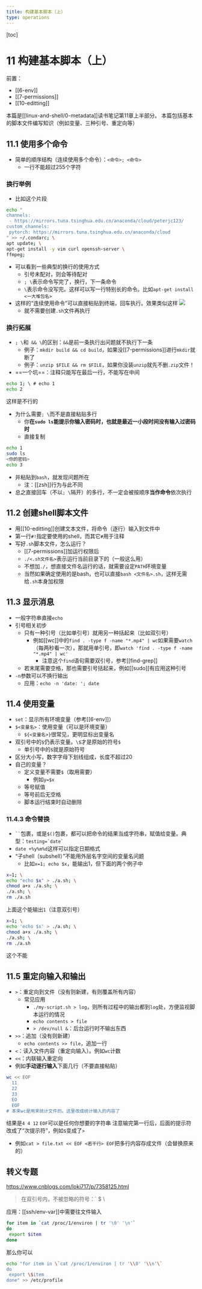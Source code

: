 ```yaml
---
title: 构建基本脚本（上）
type: operations
---
```


[toc]
# 11 构建基本脚本（上）
前置：
- [[6-env]]
- [[7-permissions]]
- [[10-editting]]

本篇是[[linux-and-shell/0-metadata]]读书笔记第11章上半部分。
本篇包括基本的脚本文件编写知识（例如变量、三种引号、重定向等）
## 11.1 使用多个命令
- 简单的顺序结构（连续使用多个命令）：`<命令>; <命令>`
  - 一行不能超过255个字符
### 换行举例
- 比如这个片段
```sh
echo "
channels:
 - https://mirrors.tuna.tsinghua.edu.cn/anaconda/cloud/peterjc123/
custom_channels:
 pytorch: https://mirrors.tuna.tsinghua.edu.cn/anaconda/cloud
" >> ~/.condarc; \
apt update; \
apt-get install -y vim curl openssh-server \
ffmpeg;
```
- 可以看到一些典型的换行的使用方式
  - 引号未配对，则会等待配对
  - `; \`表示命令写完了，换行，下一条命令
  - `\`表示命令没写完。这样可以写一行特别长的命令。比如`apt-get install <一大堆包名>`
- 这样的“连续使用命令”可以直接粘贴到终端，回车执行。效果类似这样
![](11/multiple-cmd.png)
  - 就不需要创建`.sh`文件再执行
### 换行拓展
- `; \`和` && \`的区别：`&&`是前一条执行出问题就不执行下一条
  - 例子：`mkdir build && cd build`，如果没[[7-permissions]]进行`mkdir`就断了
  - 例子：`unzip $FILE && rm $FILE`，如果你没装`unzip`就先不删`.zip`文件！
- ==一个坑==：注释只能写在最后一行，不能写在中间
```sh
echo 1; \ # echo 1
echo 2
```
这样是不行的
- 为什么需要`; \`而不是直接粘贴多行
  - 你**在`sudo ls`能提示你输入密码时，也就是最近一小段时间没有输入过密码时**
  - 直接复制

```bash
echo 1
sudo ls
<你的密码>
echo 3
```
- 并粘贴到`bash`，就发现问题所在
  - 注：[[zsh]]行为与此不同
- 总之直接回车（不以`; \`隔开）的多行，不一定会被按顺序**当作命令**依次执行
## 11.2 创建shell脚本文件
- 用[[10-editting]]创建文本文件，将命令（逐行）输入到文件中
- 第一行`#!`指定要使用的shell，而其它`#`用于注释
- 写好`.sh`脚本文件，怎么运行？
  - [[7-permissions]]加运行权限后
  - `./<.sh文件名>`表示运行当前目录下的（一般这么用）
  - 不想加`./`，想直接文件名运行的话，就需要设定`PATH`环境变量
  - 当然如果确定使用的是bash，也可以直接`bash <文件名>.sh`，这样无需给`.sh`本身加权限
## 11.3 显示消息
- 一般字符串直接`echo`
- 引号相关初步
  - 只有一种引号（比如单引号）就用另一种括起来（比如双引号）
    - 例如[[wc]]中的`find . -type f -name "*.mp4" | wc`如果需要`watch`（每两秒看一次），那就用单引号，即`watch 'find . -type f -name "*.mp4" | wc'`
      - 注意这个`find`语句需要双引号，参考[[find-grep]]
  - 若末尾需要空格，那也需要引号括起来，例如[[sudo]]有应用这种引号
- `-n`参数可以不换行输出
  - 应用：`echo -n 'date: '; date`
## 11.4 使用变量
- `set`：显示所有环境变量（参考[[6-env]]）
- `$<变量名>`：使用变量（可以是环境变量）
  - `${<变量名>}`很常见，更明显标出变量名
- 双引号中的`$`仍表示变量。`\$`才是原始的符号`$`
  - 单引号中的`$`就是原始符号
- 区分大小写，数字字母下划线组成，长度不超过20
- 自己的变量？
  - 定义变量不需要`$`（取用需要）
    - 例如`y=$x`
  - 等号赋值
  - 等号前后无空格
  - 脚本运行结束时自动删除
### 11.4.3 命令替换
- <code>&#96;&#96;</code>包裹，或是`$()`包裹，都可以把命令的结果当成字符串，赋值给变量。典型：<code>testing=&#96;date&#96;</code>
- `date +%y%m%d`这样可以指定日期格式
- “子shell（subshell）”不能用外层名字空间的变量名问题
  - 比如`x=1; echo $x`，能输出1，但下面的两个例子中
```sh
x=1; \
echo "echo $x" > ./a.sh; \
chmod a+x ./a.sh; \
./a.sh; \
rm ./a.sh
```
上面这个能输出`1`（注意双引号）
```sh
x=1; \
echo 'echo $x' > ./a.sh; \
chmod a+x ./a.sh; \
./a.sh; \
rm ./a.sh
```
这个不能
## 11.5 重定向输入和输出
- `>`：重定向到文件（没有则新建，有则覆盖所有内容）
  - 常见应用
    - `./my-script.sh > log`，则所有过程中的输出都到`log`处，方便监视脚本运行的情况
    - `echo contents > file`
    - `> /dev/null &`：后台运行时不输出东西
- `>>`：追加（没有则新建）
  - `echo contents >> file`，追加一行
- `<`：读入文件内容（重定向输入）。例如`wc`计数
- `<<`：内联输入重定向
- 例如**手动逐行输入**下面几行（不要直接粘贴）
```sh
wc << EOF
  11
  22
  33
  EO
  EOF
# 本来wc是用来统计文件的。这里改成统计输入的内容了
```
结果是`4 4 12`
`EOF`可以是任何你想要的字符串
注意输完第一行后，后面的提示符改成了“次提示符”，例如`$`变成了`>`
- 例如`cat > file.txt << EOF <若干行> EOF`把多行内容存成文件（会替换原来的）
## 转义专题
https://www.cnblogs.com/loki717/p/7358125.html
> 在双引号内，不被忽略的符号：` $ \

应用：[[ssh/env-var]]中需要往文件输入
```sh
for item in `cat /proc/1/environ | tr '\0' '\n'`
do
 export $item
done
```
那么你可以
```sh
echo "for item in \`cat /proc/1/environ | tr '\\0' '\\n'\`
do
 export \$item
done" >> /etc/profile
```
